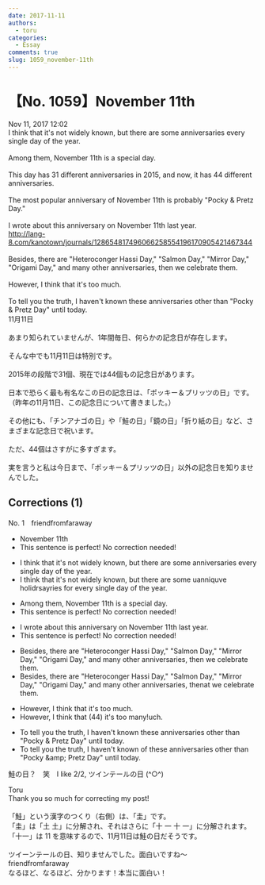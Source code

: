 ```yaml
---
date: 2017-11-11
authors:
  - toru
categories:
  - Essay
comments: true
slug: 1059_november-11th
---
```


# 【No. 1059】November 11th
<div class="date">Nov 11, 2017 12:02</div>
<div id="post"><div id="body_show_ori">
I think that it's not widely known, but there are some anniversaries every single day of the year.<br/><br/>Among them, November 11th is a special day.<br/><br/>This day has 31 different anniversaries in 2015, and now, it has 44 different anniversaries.<br/><br/>The most popular anniversary of November 11th is probably "Pocky &amp; Pretz Day."<br/><br/>I wrote about this anniversary on November 11th last year.<br/><a href="http://lang-8.com/kanotown/journals/128654817496066258554196170905421467344" target="_blank">http://lang-8.com/kanotown/journals/128654817496066258554196170905421467344</a><br/><br/>Besides, there are "Heteroconger Hassi Day," "Salmon Day," "Mirror Day," "Origami Day," and many other anniversaries, then we celebrate them.<br/><br/>However, I think that it's too much.<br/><br/>To tell you the truth, I haven't known these anniversaries other than "Pocky &amp; Pretz Day" until today.
</div></div>

<!-- more -->

<div id="post_ja"><div id="body_show_mo">
11月11日<br/><br/>あまり知られていませんが、1年間毎日、何らかの記念日が存在します。<br/><br/>そんな中でも11月11日は特別です。<br/><br/>2015年の段階で31個、現在では44個もの記念日があります。<br/><br/>日本で恐らく最も有名なこの日の記念日は、「ポッキー＆プリッツの日」です。<br/>（昨年の11月11日、この記念日について書きました。）<br/><br/>その他にも、「チンアナゴの日」や「鮭の日」「鏡の日」「折り紙の日」など、さまざまな記念日で祝います。<br/><br/>ただ、44個はさすがに多すぎます。<br/><br/>実を言うと私は今日まで、「ポッキー＆プリッツの日」以外の記念日を知りませんでした。
</div></div>

## Corrections (1)
<div id="block"><div class="first_name"> No. 1　<span class="just_name">friendfromfaraway</span></div><div id="block2">
<ul class="correction_field">
<li class="incorrect">November 11th</li>
<li class="corrected perfect">This sentence is perfect! No correction needed!</li>
</ul>
<ul class="correction_field">
<li class="incorrect">I think that it's not widely known, but there are some anniversaries every single day of the year.</li>
<li class="corrected correct">
I think that it's not widely known, but there are some <span class="f_red">u</span><span class="f_gray"><span class="sline">a</span></span>n<span class="f_gray"><span class="sline">n</span></span>i<span class="f_red">qu</span><span class="f_gray"><span class="sline">v</span></span>e<span class="f_red"> holid</span><span class="f_gray"><span class="sline">rs</span></span>a<span class="f_red">y</span><span class="f_gray"><span class="sline">rie</span></span>s <span class="f_red">for </span>every single day of the year.
</li>
</ul>
<ul class="correction_field">
<li class="incorrect">Among them, November 11th is a special day.</li>
<li class="corrected perfect">This sentence is perfect! No correction needed!</li>
</ul>
<ul class="correction_field">
<li class="incorrect">I wrote about this anniversary on November 11th last year.</li>
<li class="corrected perfect">This sentence is perfect! No correction needed!</li>
</ul>
<ul class="correction_field">
<li class="incorrect">Besides, there are "Heteroconger Hassi Day," "Salmon Day," "Mirror Day," "Origami Day," and many other anniversaries, then we celebrate them.</li>
<li class="corrected correct">
Besides, there are "Heteroconger Hassi Day," "Salmon Day," "Mirror Day," "Origami Day," and many other anniversaries<span class="f_gray"><span class="sline">,</span></span> th<span class="f_gray"><span class="sline">en</span></span><span class="f_red">at</span> we celebrate<span class="f_gray"><span class="sline"> them</span></span>.
</li>
</ul>
<ul class="correction_field">
<li class="incorrect">However, I think that it's too much.</li>
<li class="corrected correct">
However, I think that <span class="f_red">(44) </span>i<span class="f_gray"><span class="sline">t'</span></span>s too m<span class="f_red">any!</span><span class="f_gray"><span class="sline">uch.</span></span>
</li>
</ul>
<ul class="correction_field">
<li class="incorrect">To tell you the truth, I haven't known these anniversaries other than "Pocky &amp; Pretz Day" until today.</li>
<li class="corrected correct">
To tell you the truth, I haven't known <span class="f_red">of </span>these anniversaries other than "Pocky &amp;amp; Pretz Day" until today.
</li>
</ul>
<p class="comment_small">
 鮭の日？　笑　I like 2/2, ツインテールの日 (^○^)
</p>

</div><div class="name"><span class="just_name">Toru</span><br>
Thank you so much for correcting my post!<br/><br/>「鮭」という漢字のつくり（右側）は、「圭」です。<br/>「圭」は「土 土」に分解され、それはさらに「十 一 十 一」に分解されます。<br/>「十一」は 11 を意味するので、11月11日は鮭の日だそうです。<br/><br/>ツイーンテールの日、知りませんでした。面白いですね～
</div>
<div class="name"><span class="just_name">friendfromfaraway</span><br>
なるほど、なるほど、分かります！本当に面白い！
</div>
</div>
